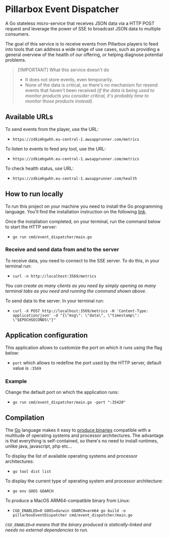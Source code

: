 # Pillarbox Event Dispatcher

A Go stateless micro-service that receives JSON data via a HTTP POST request and
leverage the power of SSE to broadcast JSON data to multiple consumers.

The goal of this service is to receive events from Pillarbox players to feed into tools that can address a wide range of use cases, such as providing a general overview of the health of our offering, or helping diagnose potential problems.

> [!IMPORTANT] What this service doesn't do
>
> - It does not store events, even temporarily.
> - None of the data is critical, so there's no mechanism for resend events that haven't been received *(if the data is being used to monitor products you consider critical, it's probably time to monitor those products instead)*.

## Available URLs

To send events from the player, use the URL:

- `https://zdkimhgwhh.eu-central-1.awsapprunner.com/metrics`

To listen to events to feed any tool, use the URL:

- `https://zdkimhgwhh.eu-central-1.awsapprunner.com/metrics`

To check health status, use URL:

- `https://zdkimhgwhh.eu-central-1.awsapprunner.com/health`

## How to run locally

To run this project on your machine you need to install the Go programming language. You'll find the installation instruction on the following [link](https://go.dev/doc/install).

Once the installation completed, on your terminal, run the command below to start the HTTP server:

- `go run cmd/event_dispatcher/main.go`

### Receive and send data from and to the server

To receive data, you need to connect to the SSE server. To do this, in your terminal run:

- `curl -n http://localhost:3569/metrics`

*You can create as many clients as you need by simply opening as many terminal tabs as you need and running the command shown above.*

To send data to the server. In your terminal run:

- `curl -X POST http://localhost:3569/metrics -H 'Content-Type: application/json' -d "{\"msg\": \"data\", \"timestamp\": \"$EPOCHSECONDS\"}"`

## Application configuration

This application allows to customize the port on which it runs using the flag below:

- `port` which allows to redefine the port used by the HTTP server, default value is `:3569`

### Example

Change the default port on which the application runs:

- `go run cmd/event_dispatcher/main.go -port ":35420"`

## Compilation

The [Go](https://go.dev/) language makes it easy to [produce binaries](https://go.dev/doc/tutorial/compile-install) compatible with a multitude of operating systems and processor architectures. The advantage is that everything is self-contained, so there's no need to install runtimes, unlike java, javascript, php etc...

To display the list of available operating systems and processor architectures:

- `go tool dist list`

To display the current type of operating system and processor architecture:

- `go env GOOS GOARCH`

To produce a MacOS ARM64-compatible binary from Linux:

- `CGO_ENABLED=0 GOOS=darwin GOARCH=arm64 go build -o pillarboxEventDispatcher cmd/event_dispatcher/main.go`

*`CGO_ENABLED=0` means that the binary produced is statically-linked and needs no external dependencies to run.*